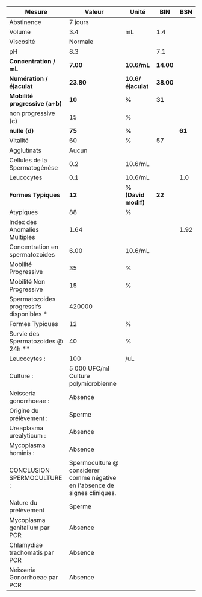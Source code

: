 |                 Mesure                 |                                   Valeur                                  |       Unité       |   BIN   |  BSN |
|----------------------------------------|---------------------------------------------------------------------------|-------------------|---------|------|
|               Abstinence               |                                  7 jours                                  |                   |         |      |
|                 Volume                 |                                    3.4                                    |         mL        |   1.4   |      |
|                Viscosité               |                                  Normale                                  |                   |         |      |
|                   pH                   |                                    8.3                                    |                   |   7.1   |      |
|         **Concentration / mL**         |                                  **7.00**                                 |    **10.6/mL**    |**14.00**|      |
|        **Numération / éjaculat**       |                                 **23.80**                                 | **10.6/éjaculat** |**38.00**|      |
|     **Mobilité progressive (a+b)**     |                                   **10**                                  |       **%**       |  **31** |      |
|           non progressive (c)          |                                     15                                    |         %         |         |      |
|              **nulle (d)**             |                                   **75**                                  |       **%**       |         |**61**|
|                Vitalité                |                                     60                                    |         %         |    57   |      |
|               Agglutinats              |                                   Aucun                                   |                   |         |      |
|      Cellules de la Spermatogénèse     |                                    0.2                                    |      10.6/mL      |         |      |
|               Leucocytes               |                                    0.1                                    |      10.6/mL      |         |  1.0 |
|           **Formes Typiques**          |                                   **12**                                  |**% (David modif)**|  **22** |      |
|                Atypiques               |                                     88                                    |         %         |         |      |
|      Index des Anomalies Multiples     |                                    1.64                                   |                   |         | 1.92 |
|     Concentration en spermatozoides    |                                    6.00                                   |      10.6/mL      |         |      |
|          Mobilité Progressive          |                                     35                                    |         %         |         |      |
|        Mobilité Non Progressive        |                                     15                                    |         %         |         |      |
|Spermatozoides progressifs disponibles *|                                   420000                                  |                   |         |      |
|             Formes Typiques            |                                     12                                    |         %         |         |      |
|   Survie des Spermatozoides @ 24h **   |                                     40                                    |         %         |         |      |
|              Leucocytes :              |                                    100                                    |        /uL        |         |      |
|                Culture :               |                    5 000 UFC/ml Culture polymicrobienne                   |                   |         |      |
|         Neisseria gonorrhoeae :        |                                  Absence                                  |                   |         |      |
|        Origine du prélèvement :        |                                   Sperme                                  |                   |         |      |
|        Ureaplasma urealyticum :        |                                  Absence                                  |                   |         |      |
|          Mycoplasma hominis :          |                                  Absence                                  |                   |         |      |
|       CONCLUSION SPERMOCULTURE :       |Spermoculture @ considérer comme négative en l'absence de signes cliniques.|                   |         |      |
|          Nature du prélèvement         |                                   Sperme                                  |                   |         |      |
|      Mycoplasma genitalium par PCR     |                                  Absence                                  |                   |         |      |
|     Chlamydiae trachomatis par PCR     |                                  Absence                                  |                   |         |      |
|      Neisseria Gonorrhoeae par PCR     |                                  Absence                                  |                   |         |      |